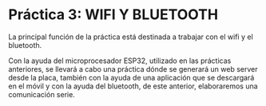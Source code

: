 # Práctica 3: WIFI Y BLUETOOTH
La principal función de la práctica está destinada a trabajar con el wifi y el bluetooth.

Con la ayuda del microprocesador ESP32, utilizado en las prácticas anteriores, se llevará a cabo una práctica dónde se generará un web server desde la placa, también con la ayuda de una aplicación que se descargará en el móvil y con la ayuda del bluetooth, de este anterior, elaboraremos una comunicación serie.

